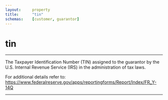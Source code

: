```yaml
---
layout:     property
title:      "tin"
schemas:    [customer, guarantor]
---
```


# tin

---

The Taxpayer Identification Number (TIN) assigned to the guarantor by the U.S. Internal Revenue Service (IRS) in the administration of tax laws.

For additional details refer to: https://www.federalreserve.gov/apps/reportingforms/Report/Index/FR_Y-14Q

--- 